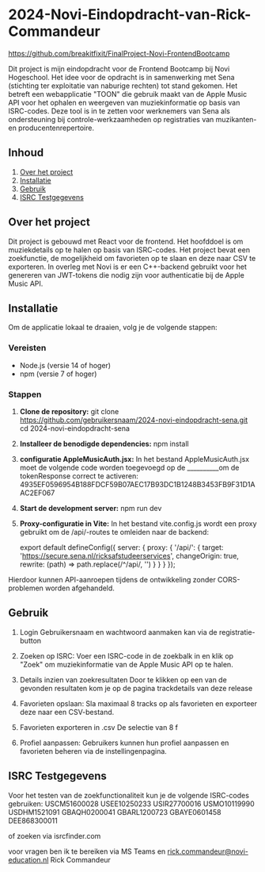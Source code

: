 # 2024-Novi-Eindopdracht-van-Rick-Commandeur 
https://github.com/breakitfixit/FinalProject-Novi-FrontendBootcamp


Dit project is mijn eindopdracht voor de Frontend Bootcamp bij Novi Hogeschool. Het idee voor de opdracht is in samenwerking met Sena (stichting ter exploitatie van naburige rechten) tot stand gekomen.
Het betreft een webapplicatie "TOON" die gebruik maakt van de Apple Music API voor het ophalen en weergeven van muziekinformatie op basis van ISRC-codes. 
Deze tool is in te zetten voor werknemers van Sena als ondersteuning bij controle-werkzaamheden op registraties van muzikanten- en producentenrepertoire.

## Inhoud

1. [Over het project](#over-het-project)
2. [Installatie](#installatie)
3. [Gebruik](#gebruik)
4. [ISRC Testgegevens](#isrc-testgegevens)

## Over het project

Dit project is gebouwd met React voor de frontend. Het hoofddoel is om muziekdetails op te halen op basis van ISRC-codes. Het project bevat een zoekfunctie, de mogelijkheid om favorieten op te slaan en deze naar CSV te exporteren.
In overleg met Novi is er een C++-backend gebruikt voor het genereren van JWT-tokens die nodig zijn voor authenticatie bij de Apple Music API.

## Installatie

Om de applicatie lokaal te draaien, volg je de volgende stappen:

### Vereisten

- Node.js (versie 14 of hoger)
- npm (versie 7 of hoger)

### Stappen

1. **Clone de repository:**
   git clone https://github.com/gebruikersnaam/2024-novi-eindopdracht-sena.git
   cd 2024-novi-eindopdracht-sena

2. **Installeer de benodigde dependencies:**
   npm install
   
3. **configuratie AppleMusicAuth.jsx:**
  In het bestand AppleMusicAuth.jsx moet de volgende code worden toegevoegd op de __________om de tokenResponse correct te activeren:
  4935EF0596954B188FDCF59B07AEC17B93DC1B1248B3453FB9F31D1AAC2EF067

5. **Start de development server:**
  npm run dev
   
6. **Proxy-configuratie in Vite:**
  In het bestand vite.config.js wordt een proxy gebruikt om de /api/-routes te omleiden naar de backend:

    export default defineConfig({
    server: {
      proxy: {
        '/api/': {
          target: 'https://secure.sena.nl/ricksafstudeerservices',
          changeOrigin: true,
          rewrite: (path) => path.replace(/^\/api/, '')
        }
      }
    }
  });

  Hierdoor kunnen API-aanroepen tijdens de ontwikkeling zonder CORS-problemen worden afgehandeld.

## Gebruik

1. Login
Gebruikersnaam en wachtwoord aanmaken kan via de registratie-button
2. Zoeken op ISRC:
Voer een ISRC-code in de zoekbalk in en klik op "Zoek" om muziekinformatie van de Apple Music API op te halen.

3. Details inzien van zoekresultaten
Door te klikken op een van de gevonden resultaten kom je op de pagina trackdetails van deze release
   
4. Favorieten opslaan:
Sla maximaal 8 tracks op als favorieten en exporteer deze naar een CSV-bestand.

5. Favorieten exporteren in .csv
De selectie van 8 f
6. Profiel aanpassen:
Gebruikers kunnen hun profiel aanpassen en favorieten beheren via de instellingenpagina.

## ISRC Testgegevens

Voor het testen van de zoekfunctionaliteit kun je de volgende ISRC-codes gebruiken:
USCM51600028
USEE10250233
USIR27700016
USMO10119990
USDHM1521091
GBAQH0200041
GBARL1200723
GBAYE0601458
DEE868300011

of zoeken via isrcfinder.com






voor vragen ben ik te bereiken via MS Teams en rick.commandeur@novi-education.nl
Rick Commandeur 
